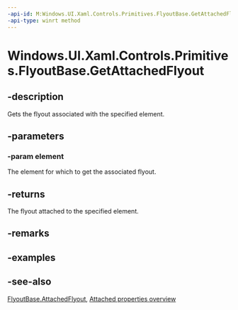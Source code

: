 ```yaml
---
-api-id: M:Windows.UI.Xaml.Controls.Primitives.FlyoutBase.GetAttachedFlyout(Windows.UI.Xaml.FrameworkElement)
-api-type: winrt method
---
```


<!-- Method syntax
public Windows.UI.Xaml.Controls.Primitives.FlyoutBase GetAttachedFlyout(Windows.UI.Xaml.FrameworkElement element)
-->

# Windows.UI.Xaml.Controls.Primitives.FlyoutBase.GetAttachedFlyout

## -description
Gets the flyout associated with the specified element.



## -parameters
### -param element
The element for which to get the associated flyout.

## -returns
The flyout attached to the specified element.

## -remarks

## -examples

## -see-also

[FlyoutBase.AttachedFlyout](flyoutbase_attachedflyout.md), [Attached properties overview](/windows/uwp/xaml-platform/attached-properties-overview)
